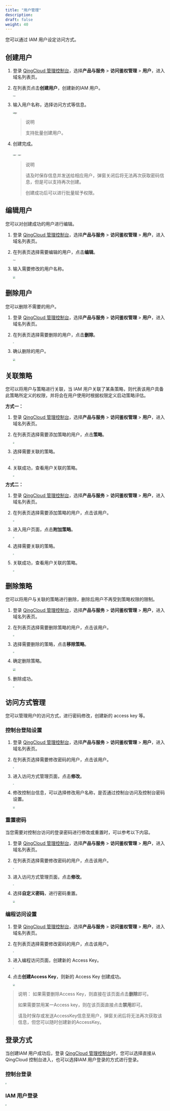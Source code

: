 ```yaml
---
title: "用户管理"
description: 
draft: false
weight: 40
---
```


您可以通过 IAM 用户设定访问方式。

## 创建用户

1. 登录 [QingCloud 管理控制台](https://console.qingcloud.com/login)，选择**产品与服务** > **访问鉴权管理** > **用户**，进入域名列表页。

2. 在列表页点击**创建用户**，创建新的IAM 用户。

    <img src="../../_images/user1.png" alt="图片" style="zoom:20%;" />

3. 输入用户名称，选择访问方式等信息。

    <img src="../../_images/user2.png" alt="图片" style="zoom:30%;" />

    >说明
    >
    >支持批量创建用户。

4. 创建完成。

    <img src="../../_images/user3_1.png" alt="图片" style="zoom:25%;" />

    <img src="../../_images/user3.png" alt="图片" style="zoom:25%;" />

    >说明
    >
    >请及时保存信息并发送给相应用户，弹窗关闭后将无法再次获取密码信息，但是可以支持再次创建。
    >
    >创建成功后可以进行批量赋予权限。
    >
    >

    ## 

## 编辑用户

您可以对创建成功的用户进行编辑。

1. 登录 [QingCloud 管理控制台](https://console.qingcloud.com/login)，选择**产品与服务** > **访问鉴权管理** > **用户**，进入域名列表页。

2. 在列表页选择需要编辑的用户，点击**编辑**。

   <img src="../../_images/user4.png" alt="图片" style="zoom:20%;" />	

3. 输入需要修改的用户名称。

   <img src="../../_images/user5.png" style="zoom:45%;" />

## 删除用户

您可以删除不需要的用户。

1. 登录 [QingCloud 管理控制台](https://console.qingcloud.com/login)，选择**产品与服务** > **访问鉴权管理** > **用户**，进入域名列表页。

2. 在列表页选择需要删除的用户，点击**删除**。

   <img src="../../_images/user6.png" style="zoom:20%;" />

3. 确认删除的用户。

   <img src="../../_images/user7.png" style="zoom:45%;" />

## 关联策略

您可以将用户与策略进行关联，当 IAM 用户关联了某条策略，则代表该用户具备此策略所定义的权限，并将会在用户使用时根据权限定义启动策略评估。

**方式一：**

1. 登录 [QingCloud 管理控制台](https://console.qingcloud.com/login)，选择**产品与服务** > **访问鉴权管理** > **用户**，进入域名列表页。

2. 在列表页选择需要添加策略的用户，点击**策略**。

   <img src="../../_images/user8.png" style="zoom:28%;" />

3. 选择需要关联的策略。

   <img src="../../_images/user9.png" style="zoom:22%;" />

4. 关联成功，查看用户关联的策略。

   <img src="../../_images/user10.png" style="zoom:25%;" />

**方式二：**

1. 登录 [QingCloud 管理控制台](https://console.qingcloud.com/login)，选择**产品与服务** > **访问鉴权管理** > **用户**，进入域名列表页。

2. 在列表页选择需要添加策略的用户，点击该用户。

   <img src="../../_images/user11.png" style="zoom:25%;" />

3. 进入用户页面，点击**附加策略**。

   <img src="../../_images/user12.png" style="zoom:25%;" />

4. 选择需要关联的策略。

   <img src="../../_images/user9.png" style="zoom:22%;" />

5. 关联成功，查看用户关联的策略。

   <img src="../../_images/user10.png" style="zoom:25%;" />

## 删除策略

您可以将用户与关联的策略进行删除，删除后用户不再受到策略权限的限制。

1. 登录 [QingCloud 管理控制台](https://console.qingcloud.com/login)，选择**产品与服务** > **访问鉴权管理** > **用户**，进入域名列表页。

2. 在列表页选择需要删除策略的用户，点击该用户。

   <img src="../../_images/user11.png" style="zoom:25%;" />

3. 选择需要删除的策略，点击**移除策略**。

   <img src="../../_images/user13.png" style="zoom:25%;" />

4. 确定删除策略。

   <img src="../../_images/user14.png" style="zoom:50%;" />

5. 删除成功。

   <img src="../../_images/user15.png" style="zoom:25%;" />

## 访问方式管理

您可以管理用户的访问方式，进行密码修改，创建新的 access key 等。

### 控制台登陆设置

1. 登录 [QingCloud 管理控制台](https://console.qingcloud.com/login)，选择**产品与服务** > **访问鉴权管理** > **用户**，进入域名列表页。

2. 在列表页选择需要修改密码的用户，点击该用户。

   <img src="../../_images/user11.png" style="zoom:20%;" />

3. 进入访问方式管理页面，点击**修改**。

   <img src="../../_images/user16.png" style="zoom:20%;" />

4. 修改控制台信息，可以选择修改用户名称，是否通过控制台访问及控制台密码设置。

   <img src="../../_images/user17.png" style="zoom:40%;" />

### 重置密码

当您需要对控制台访问的登录密码进行修改或重置时，可以参考以下内容。

1. 登录 [QingCloud 管理控制台](https://console.qingcloud.com/login)，选择**产品与服务** > **访问鉴权管理** > **用户**，进入域名列表页。

2. 在列表页选择需要修改密码的用户，点击该用户。

   <img src="../../_images/user11.png" style="zoom:20%;" />

3. 进入访问方式管理页面，点击**修改**。

   <img src="../../_images/user16.png" style="zoom:20%;" />

4. 选择**自定义密码**，进行密码重置。

   <img src="../../_images/user20.png" style="zoom:40%;" />

### 编程访问设置

1. 登录 [QingCloud 管理控制台](https://console.qingcloud.com/login)，选择**产品与服务** > **访问鉴权管理** > **用户**，进入域名列表页。

2. 在列表页选择需要修改密码的用户，点击该用户。

   <img src="../../_images/user11.png" style="zoom:20%;" />

3. 进入编程访问页面，创建新的 Access Key。

   <img src="../../_images/user18.png" style="zoom:20%;" />

4. 点击**创建Access Key**，则新的 Access Key 创建成功。

   <img src="../../_images/user19.png" style="zoom:40%;" />
> 说明：
> 如果需要删除Access Key，则直接在该页面点击**删除**即可。
>
> 如果需要禁用某一Access key，则在该页面直接点击**禁用**即可。
>
> 请及时保存或发送AccessKey信息至用户，弹窗关闭后将无法再次获取该信息，但您可以随时创建新的AccessKey。

## 登录方式

当创建IAM 用户成功后，登录 [QingCloud 管理控制台](https://console.qingcloud.com/login)时，您可以选择直接从QingCloud 控制台进入，也可以选择IAM 用户登录的方式进行登录。

### 控制台登录

<img src="../../_images/console.png" style="zoom:22%;" />

### IAM 用户登录

<img src="../../_images/console_iam.png" style="zoom:22%;" />

